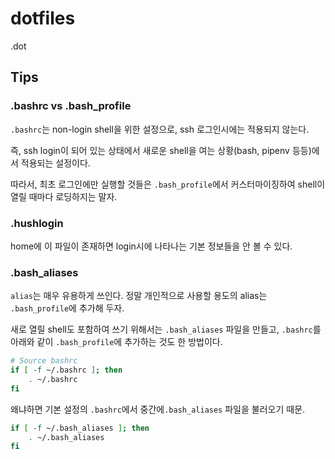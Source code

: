 # dotfiles
.dot

## Tips
### .bashrc vs .bash_profile

`.bashrc`는 non-login shell을 위한 설정으로, ssh 로그인시에는 적용되지 않는다.

즉, ssh login이 되어 있는 상태에서 새로운 shell을 여는 상황(bash, pipenv 등등)에서 적용되는 설정이다.

따라서, 최초 로그인에만 실행할 것들은 `.bash_profile`에서 커스터마이징하여 shell이 열릴 때마다 로딩하지는 말자.

### .hushlogin

home에 이 파일이 존재하면 login시에 나타나는 기본 정보들을 안 볼 수 있다.

### .bash_aliases

`alias`는 매우 유용하게 쓰인다. 정말 개인적으로 사용할 용도의 alias는 `.bash_profile`에 추가해 두자.

새로 열릴 shell도 포함하여 쓰기 위해서는 `.bash_aliases` 파일을 만들고, `.bashrc`를 아래와 같이 `.bash_profile`에 추가하는 것도 한 방법이다.

```sh
# Source bashrc
if [ -f ~/.bashrc ]; then
    . ~/.bashrc
fi
```

왜냐하면 기본 설정의 `.bashrc`에서 중간에`.bash_aliases` 파일을 불러오기 때문.

```sh
if [ -f ~/.bash_aliases ]; then
    . ~/.bash_aliases
fi
```